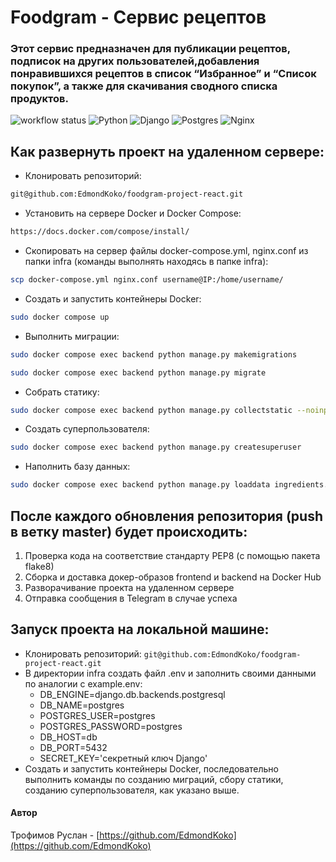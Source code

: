 # Foodgram - Сервис рецептов

### Этот сервис предназначен для публикации рецептов, подписок на других пользователей,добавления понравившихся рецептов в список “Избранное” и “Список покупок”, а также для скачивания сводного списка продуктов.

![workflow status](https://github.com/EdmondKoko/foodgram-project-react/actions/workflows/foodgram-workflow.yml/badge.svg)
![Python](https://img.shields.io/badge/Python-3.10-blue?style=for-the-badge&logo=python&logoColor=yellow)
![Django](https://img.shields.io/badge/Django-3.2.18-red?style=for-the-badge&logo=django&logoColor=blue)
![Postgres](https://img.shields.io/badge/Postgres-13.0-blueviolet?style=for-the-badge&logo=postgresql&logoColor=yellow)
![Nginx](https://img.shields.io/badge/NGINX-1.21.3-orange?style=for-the-badge&logo=nginx&logoColor=green)


## Как развернуть проект на удаленном сервере:
 - Клонировать репозиторий:

```bash
git@github.com:EdmondKoko/foodgram-project-react.git
```
 - Установить на сервере Docker и Docker Compose:
```bash
https://docs.docker.com/compose/install/
```
 - Скопировать на сервер файлы docker-compose.yml, nginx.conf из папки infra (команды выполнять находясь в папке infra):
```bash
scp docker-compose.yml nginx.conf username@IP:/home/username/
```
 - Создать и запустить контейнеры Docker:
```bash
sudo docker compose up
```
 - Выполнить миграции:
```bash
sudo docker compose exec backend python manage.py makemigrations
```
```bash
sudo docker compose exec backend python manage.py migrate
```
 - Собрать статику:
```bash
sudo docker compose exec backend python manage.py collectstatic --noinput
```
 - Создать суперпользователя:
```bash
sudo docker compose exec backend python manage.py createsuperuser
```
 - Наполнить базу данных:
```bash
sudo docker compose exec backend python manage.py loaddata ingredients.json
```

## После каждого обновления репозитория (push в ветку master) будет происходить:
1. Проверка кода на соответствие стандарту PEP8 (с помощью пакета flake8)
2. Сборка и доставка докер-образов frontend и backend на Docker Hub
3. Разворачивание проекта на удаленном сервере
4. Отправка сообщения в Telegram в случае успеха

## Запуск проекта на локальной машине:
- Клонировать репозиторий:
```git@github.com:EdmondKoko/foodgram-project-react.git```
- В директории infra создать файл .env и заполнить своими данными по аналогии с example.env:
  - DB_ENGINE=django.db.backends.postgresql
  - DB_NAME=postgres
  - POSTGRES_USER=postgres
  - POSTGRES_PASSWORD=postgres
  - DB_HOST=db
  - DB_PORT=5432
  - SECRET_KEY='секретный ключ Django'
- Создать и запустить контейнеры Docker, последовательно выполнить команды по созданию миграций, сбору статики, созданию суперпользователя, как указано выше.

#### Автор 
 
Трофимов Руслан - [https://github.com/EdmondKoko](https://github.com/EdmondKoko)
